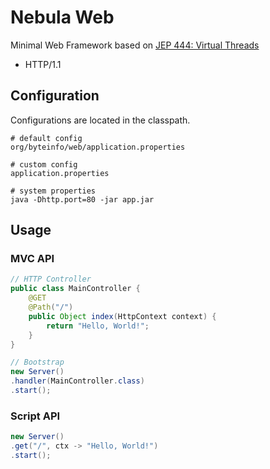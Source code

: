 Nebula Web
==========

Minimal Web Framework based on [JEP 444: Virtual Threads](https://openjdk.org/jeps/444)

* HTTP/1.1


Configuration
-------------

Configurations are located in the classpath.
```
# default config
org/byteinfo/web/application.properties

# custom config
application.properties

# system properties
java -Dhttp.port=80 -jar app.jar
```


Usage
-----

### MVC API
```java
// HTTP Controller
public class MainController {
	@GET
	@Path("/")
	public Object index(HttpContext context) {
		return "Hello, World!";
	}
}

// Bootstrap
new Server()
.handler(MainController.class)
.start();
```

### Script API
```java
new Server()
.get("/", ctx -> "Hello, World!")
.start();
```
